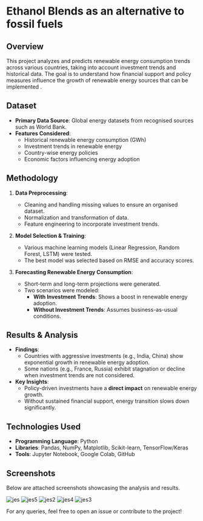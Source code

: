 # Ethanol Blends as an alternative to fossil fuels

## Overview
This project analyzes and predicts renewable energy consumption trends across various countries, taking into account investment trends and historical data. The goal is to understand how financial support and policy measures influence the growth of renewable energy sources that can be implemented
.

## Dataset
- **Primary Data Source**: Global energy datasets from recognised sources such as World Bank.
- **Features Considered**:
  - Historical renewable energy consumption (GWh)
  - Investment trends in renewable energy
  - Country-wise energy policies
  - Economic factors influencing energy adoption

## Methodology
1. **Data Preprocessing**:
   - Cleaning and handling missing values to ensure an organised dataset.
   - Normalization and transformation of data.
   - Feature engineering to incorporate investment trends.

2. **Model Selection & Training**:
   - Various machine learning models (Linear Regression, Random Forest, LSTM) were tested.
   - The best model was selected based on RMSE and accuracy scores.

3. **Forecasting Renewable Energy Consumption**:
   - Short-term and long-term projections were generated.
   - Two scenarios were modeled:
     - **With Investment Trends**: Shows a boost in renewable energy adoption.
     - **Without Investment Trends**: Assumes business-as-usual conditions.

## Results & Analysis
- **Findings**:
  - Countries with aggressive investments (e.g., India, China) show exponential growth in renewable energy adoption.
  - Some nations (e.g., France, Russia) exhibit stagnation or decline when investment trends are not considered.
- **Key Insights**:
  - Policy-driven investments have a **direct impact** on renewable energy growth.
  - Without sustained financial support, energy transition slows down significantly.

## Technologies Used
- **Programming Language**: Python
- **Libraries**: Pandas, NumPy, Matplotlib, Scikit-learn, TensorFlow/Keras
- **Tools**: Jupyter Notebook, Google Colab, GitHub


## Screenshots
Below are attached screenshots showcasing the analysis and results.

![jes](https://github.com/user-attachments/assets/9e2536cc-7a46-4fd2-a771-63d5b79f6db0)
![jes5](https://github.com/user-attachments/assets/fd686375-23ed-480e-be48-ffc3723678ed)
![jes2](https://github.com/user-attachments/assets/dc5366c5-b7ba-4268-b82f-cfa98d140297)
![jes4](https://github.com/user-attachments/assets/b3dcea00-3f18-46c1-b7fb-c562ba9de7ec)
![jes3](https://github.com/user-attachments/assets/e31885be-1048-47e5-90ce-9d0f72fd5bd9)


For any queries, feel free to open an issue or contribute to the project!

